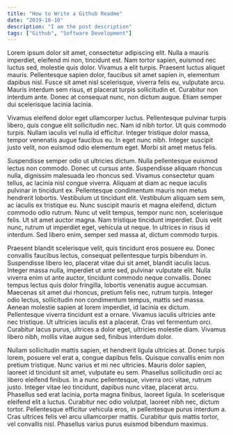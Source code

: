 ```yaml
---
title: "How to Write a Github Readme"
date: "2019-10-10"
description: "I am the post description"
tags: ["Github", "Software Development"]
---
```


Lorem ipsum dolor sit amet, consectetur adipiscing elit. Nulla a mauris imperdiet, eleifend mi non, tincidunt est. Nam tortor sapien, euismod nec luctus sed, molestie quis dolor. Vivamus a elit turpis. Praesent luctus aliquet mauris. Pellentesque sapien dolor, faucibus sit amet sapien in, elementum dapibus nisl. Fusce sit amet nisl scelerisque, viverra felis eu, vulputate arcu. Mauris interdum sem risus, et placerat turpis sollicitudin et. Curabitur non interdum ante. Donec at consequat nunc, non dictum augue. Etiam semper dui scelerisque lacinia lacinia.

Vivamus eleifend dolor eget ullamcorper luctus. Pellentesque pulvinar turpis libero, quis congue elit sollicitudin nec. Nam id nibh tortor. Ut quis commodo turpis. Nullam iaculis vel nulla id efficitur. Integer tristique dolor massa, tempor venenatis augue faucibus eu. In eget nunc nibh. Integer suscipit justo velit, non euismod odio elementum eget. Morbi sit amet metus felis.

Suspendisse semper odio ut ultricies dictum. Nulla pellentesque euismod lectus non commodo. Donec ut cursus ante. Suspendisse aliquam rhoncus nulla, dignissim malesuada leo rhoncus sed. Vivamus consectetur quam tellus, ac lacinia nisl congue viverra. Aliquam at diam ac neque iaculis pulvinar in tincidunt ex. Pellentesque condimentum mauris non metus hendrerit lobortis. Vestibulum ut tincidunt elit. Vestibulum aliquam sem sem, ac iaculis ex tristique eu. Nunc suscipit mauris et magna eleifend, dictum commodo odio rutrum. Nunc ut velit tempus, tempor nunc non, scelerisque felis. Ut sit amet auctor magna. Nam tristique tincidunt imperdiet. Duis velit nunc, rutrum ut imperdiet eget, vehicula ut neque. In ultrices in risus id interdum. Sed libero enim, semper sed massa at, dictum commodo turpis.

Praesent blandit scelerisque velit, quis tincidunt eros posuere eu. Donec convallis faucibus lectus, consequat pellentesque turpis bibendum in. Suspendisse libero leo, placerat vitae dui sit amet, blandit iaculis lacus. Integer massa nulla, imperdiet ut ante sed, pulvinar vulputate elit. Nulla viverra enim ut ante auctor, tincidunt commodo neque convallis. Donec tempus lectus quis dolor fringilla, lobortis venenatis augue accumsan. Maecenas sit amet dui rhoncus, pretium felis nec, rutrum turpis. Integer odio lectus, sollicitudin non condimentum tempus, mattis sed massa. Aenean molestie sapien at lorem imperdiet, id lacinia ex dictum. Pellentesque viverra tincidunt est a ornare. Vivamus iaculis ultricies ante nec tristique. Ut ultricies iaculis est a placerat. Cras vel fermentum orci. Curabitur lacus purus, ultrices a dolor eget, ultricies molestie diam. Vivamus libero nibh, mollis vitae augue sed, finibus interdum dolor.

Nullam sollicitudin mattis sapien, et hendrerit ligula ultricies at. Donec turpis lorem, posuere vel erat a, congue dapibus felis. Quisque convallis enim non pretium tristique. Nunc varius et mi nec ultricies. Mauris dolor sapien, laoreet id tincidunt sit amet, vulputate eu sem. Phasellus sollicitudin orci ac libero eleifend finibus. In a nunc pellentesque, viverra orci vitae, rutrum justo. Integer vitae leo tincidunt, dapibus nunc vitae, placerat arcu. Phasellus sed erat lacinia, porta magna finibus, laoreet ligula. In scelerisque eleifend elit a luctus. Curabitur nec odio volutpat, laoreet nibh nec, dictum tortor. Pellentesque efficitur vehicula eros, in pellentesque purus interdum a. Cras ultrices felis vel arcu ullamcorper mattis. Curabitur quis mattis tortor, vel convallis nisl. Phasellus varius purus euismod bibendum maximus.
